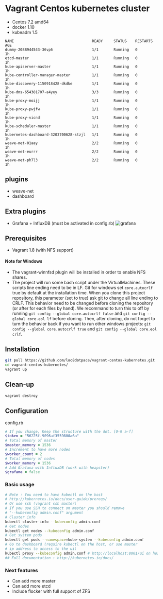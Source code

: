 # Vagrant Centos kubernetes cluster
- Centos 7.2 amd64
- docker 1.10
- kubeadm 1.5
```
NAME                                    READY     STATUS    RESTARTS   AGE
dummy-2088944543-36vp6                  1/1       Running   0          1h
etcd-master                             1/1       Running   0          1h
kube-apiserver-master                   1/1       Running   0          1h
kube-controller-manager-master          1/1       Running   0          1h
kube-discovery-1150918428-dkdke         1/1       Running   0          1h
kube-dns-654381707-a4yey                3/3       Running   0          1h
kube-proxy-moijj                        1/1       Running   0          1h
kube-proxy-pwjfw                        1/1       Running   0          1h
kube-proxy-vicnd                        1/1       Running   0          1h
kube-scheduler-master                   1/1       Running   0          1h
kubernetes-dashboard-3203700628-stzjl   1/1       Running   0          1h
weave-net-01aay                         2/2       Running   0          1h
weave-net-eurrr                         2/2       Running   0          1h
weave-net-ph7l3                         2/2       Running   0          1h
```

## plugins
- weave-net
- dashboard

## Extra plugins
- Grafana + InfluxDB (must be activated in config.rb)
![grafana](https://cloud.githubusercontent.com/assets/3530471/20548729/e84b6756-b160-11e6-8bd6-a78eb2a95d88.png)

## Prerequisites
- Vagrant 1.8 (with NFS support)

#### Note for Windows

- The vagrant-winnfsd plugin will be installed in order to enable NFS shares.
- The project will run some bash script under the VirtualMachines. These scripts line ending need to be in LF. Git for windows set ```core.autocrlf``` true by default at the installation time. When you clone this project repository, this parameter (set to true) ask git to change all line ending to CRLF. This behavior need to be changed before cloning the repository (or after for each files by hand). We recommand to turn this to off by running ```git config --global core.autocrlf false``` and ```git config --global core.eol lf``` before cloning. Then, after cloning, do not forget to turn the behavior back if you want to run other windows projects: ```git config --global core.autocrlf true``` and ```git config --global core.eol crlf```.

## Installation
```bash
git pull https://github.com/loc8dotpace/vagrant-centos-kubernetes.git
cd vagrant-centos-kubernetes/
vagrant up
```
## Clean-up
```bash
vagrant destroy
```

## Configuration
config.rb
```ruby
# If you change, Keep the structure with the dot. [0-9 a-f]
$token = "56225f.9096af3559800a6a"
# Total memory of master
$master_memory = 1536
# Increment to have more nodes
$worker_count = 2
# Total memory of nodes
$worker_memory = 1536
# Add Grafana with InfluxDB (work with heapster)
$grafana = false
```

### Basic usage
```bash
# Note : You need to have kubectl on the host
# http://kubernetes.io/docs/user-guide/prereqs/
# Or use ssh (vagrant ssh master)
# If you use SSH to connect on master you should remove
# "--kubeconfig admin.conf" argument
# Cluster info
kubectl cluster-info --kubeconfig admin.conf
# Get nodes
kubectl get nodes --kubeconfig admin.conf
# Get system pods
kubectl get pods --namespace=kube-system --kubeconfig admin.conf
# Go to dashboard (require kubectl on the host, or use master
# ip address to access to the ui)
kubectl proxy --kubeconfig admin.conf # http://localhost:8001/ui on host
## Full documentation : http://kubernetes.io/docs/
```

### Next features
- Can add more master
- Can add more etcd
- Include flocker with full support of ZFS
